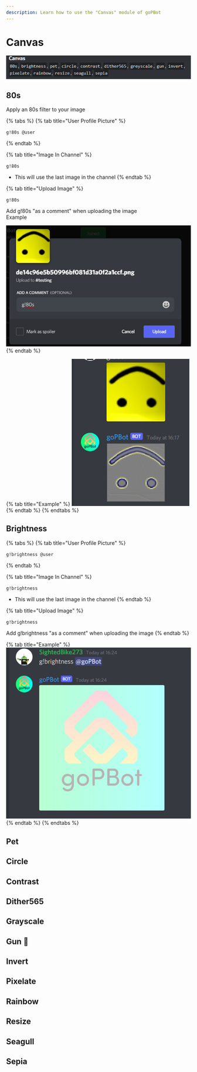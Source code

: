 ```yaml
---
description: Learn how to use the "Canvas" module of goPBot
---
```


# Canvas

![All Canvas Commands](.gitbook/assets/image.png)

## 80s

Apply an 80s filter to your image

{% tabs %}
{% tab title="User Profile Picture" %}
```text
g!80s @user
```
{% endtab %}

{% tab title="Image In Channel" %}
```text
g!80s
```

* This will use the last image in the channel
{% endtab %}

{% tab title="Upload Image" %}
```text
g!80s
```

Add g!80s "as a comment" when uploading the image  
Example

![](.gitbook/assets/image%20%282%29.png)
{% endtab %}

{% tab title="Example" %}
![Example](.gitbook/assets/image%20%285%29%20%281%29.png)
{% endtab %}
{% endtabs %}



## Brightness



{% tabs %}
{% tab title="User Profile Picture" %}
```text
g!brightness @user
```
{% endtab %}

{% tab title="Image In Channel" %}
```text
g!brightness
```

* This will use the last image in the channel
{% endtab %}

{% tab title="Upload Image" %}
```text
g!brightness
```

Add g!brightness "as a comment" when uploading the image
{% endtab %}

{% tab title="Example" %}
![](.gitbook/assets/image%20%286%29.png)
{% endtab %}
{% endtabs %}

## Pet

## Circle

## Contrast

## Dither565

## Grayscale

## Gun 🔫

## Invert

## Pixelate

## Rainbow

## Resize

## Seagull

## Sepia

